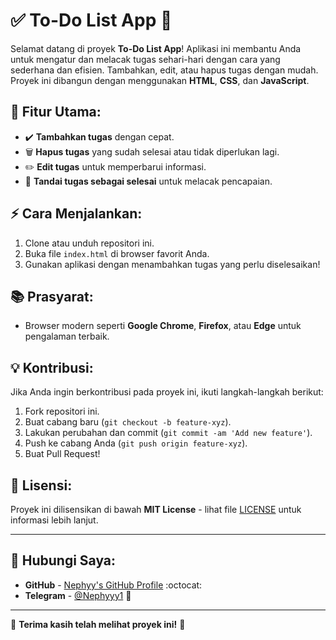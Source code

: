 # ✅ **To-Do List App** 📝

Selamat datang di proyek **To-Do List App**! Aplikasi ini membantu Anda untuk mengatur dan melacak tugas sehari-hari dengan cara yang sederhana dan efisien. Tambahkan, edit, atau hapus tugas dengan mudah. Proyek ini dibangun dengan menggunakan **HTML**, **CSS**, dan **JavaScript**.

## 🚀 **Fitur Utama:**
- ✔️ **Tambahkan tugas** dengan cepat.
- 🗑️ **Hapus tugas** yang sudah selesai atau tidak diperlukan lagi.
- ✏️ **Edit tugas** untuk memperbarui informasi.
- 📅 **Tandai tugas sebagai selesai** untuk melacak pencapaian.

## ⚡ **Cara Menjalankan:**
1. Clone atau unduh repositori ini.
2. Buka file `index.html` di browser favorit Anda.
3. Gunakan aplikasi dengan menambahkan tugas yang perlu diselesaikan!

## 📚 **Prasyarat:**
- Browser modern seperti **Google Chrome**, **Firefox**, atau **Edge** untuk pengalaman terbaik.

## 💡 **Kontribusi:**
Jika Anda ingin berkontribusi pada proyek ini, ikuti langkah-langkah berikut:
1. Fork repositori ini.
2. Buat cabang baru (`git checkout -b feature-xyz`).
3. Lakukan perubahan dan commit (`git commit -am 'Add new feature'`).
4. Push ke cabang Anda (`git push origin feature-xyz`).
5. Buat Pull Request!

## 📝 **Lisensi:**
Proyek ini dilisensikan di bawah **MIT License** - lihat file [LICENSE](LICENSE) untuk informasi lebih lanjut.

---

## 🔗 **Hubungi Saya:**

- **GitHub** - [Nephyy's GitHub Profile](https://github.com/Nephyyzz) :octocat:
- **Telegram** - [@Nephyyy1](https://t.me/NephyyDev) 📱

---

🎉 **Terima kasih telah melihat proyek ini!** 🌠
